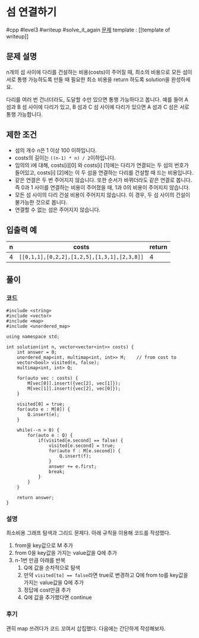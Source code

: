 # 섬 연결하기

#cpp #level3 #writeup #solve_it_again 
[문제](https://school.programmers.co.kr/learn/courses/30/lessons/42861)
template : [[template of writeup]]

## 문제 설명

n개의 섬 사이에 다리를 건설하는 비용(costs)이 주어질 때, 최소의 비용으로 모든 섬이 서로 통행 가능하도록 만들 때 필요한 최소 비용을 return 하도록 solution을 완성하세요.

다리를 여러 번 건너더라도, 도달할 수만 있으면 통행 가능하다고 봅니다. 예를 들어 A 섬과 B 섬 사이에 다리가 있고, B 섬과 C 섬 사이에 다리가 있으면 A 섬과 C 섬은 서로 통행 가능합니다.

## 제한 조건

- 섬의 개수 n은 1 이상 100 이하입니다.
- costs의 길이는 `((n-1) * n) / 2`이하입니다.
- 임의의 i에 대해, costs[i][0] 와 costs[i] [1]에는 다리가 연결되는 두 섬의 번호가 들어있고, costs[i] [2]에는 이 두 섬을 연결하는 다리를 건설할 때 드는 비용입니다.
- 같은 연결은 두 번 주어지지 않습니다. 또한 순서가 바뀌더라도 같은 연결로 봅니다. 즉 0과 1 사이를 연결하는 비용이 주어졌을 때, 1과 0의 비용이 주어지지 않습니다.
- 모든 섬 사이의 다리 건설 비용이 주어지지 않습니다. 이 경우, 두 섬 사이의 건설이 불가능한 것으로 봅니다.
- 연결할 수 없는 섬은 주어지지 않습니다.

## 입출력 예

| n   | costs                                       | return |
| --- | ------------------------------------------- | ------ |
| 4   | `[[0,1,1],[0,2,2],[1,2,5],[1,3,1],[2,3,8]]` | 4      |

## 풀이

### 코드

```
#include <string>
#include <vector>
#include <map>
#include <unordered_map>

using namespace std;

int solution(int n, vector<vector<int>> costs) {
    int answer = 0;
    unordered_map<int, multimap<int, int>> M;    // from cost to
    vector<bool> visited(n, false);
    multimap<int, int> Q;
    
    for(auto vec : costs) {
        M[vec[0]].insert({vec[2], vec[1]});
        M[vec[1]].insert({vec[2], vec[0]});
    }
    
    visited[0] = true;
    for(auto e : M[0]) {
        Q.insert(e);
    }
    
    while(--n > 0) {
        for(auto e : Q) {
            if(visited[e.second] == false) {
                visited[e.second] = true;
                for(auto f : M[e.second]) {
                    Q.insert(f);
                }
                answer += e.first;
                break;
            }
        }
    }

    return answer;
}
```

### 설명

최소비용 그래프 탐색과 그리드 문제다. 아래 규칙을 이용해 코드를 작성했다.

1. from을 key값으로 M 추가
2. from 0을 key값을 가지는 value값을 Q에 추가
3. n-1번 만큼 아래를 반복
	1. Q에 값을 순차적으로 탐색
	2. 만약 `visited[to] == false`라면 true로 변경하고 Q에 from to를 key값을 가지는 value값을 Q에 추가
	3. 정답에 cost만큼 추가
	4. Q에 값을 추가했다면 continue

### 후기

괜히 map 쓰려다가 코드 꼬여서 삽집했다. 다음에는 간단하게 작성해보자.
